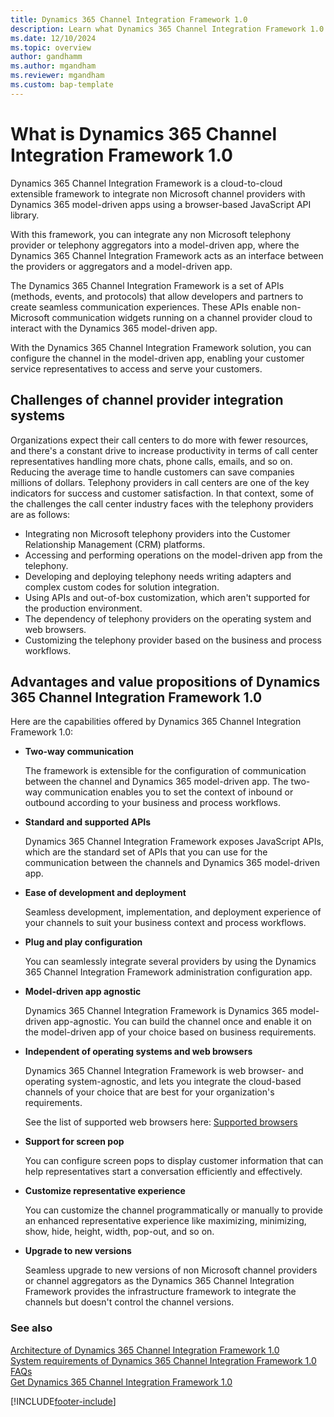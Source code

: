 ```yaml
---
title: Dynamics 365 Channel Integration Framework 1.0 
description: Learn what Dynamics 365 Channel Integration Framework 1.0 is and how to get started using it.
ms.date: 12/10/2024
ms.topic: overview
author: gandhamm
ms.author: mgandham
ms.reviewer: mgandham
ms.custom: bap-template
---
```


# What is Dynamics 365 Channel Integration Framework 1.0

Dynamics 365 Channel Integration Framework is a cloud-to-cloud extensible framework to integrate non Microsoft channel providers with Dynamics 365 model-driven apps using a browser-based JavaScript API library.

With this framework, you can integrate any non Microsoft telephony provider or telephony aggregators into a model-driven app, where the Dynamics 365 Channel Integration Framework acts as an interface between the providers or aggregators and a model-driven app.

The Dynamics 365 Channel Integration Framework is a set of APIs (methods, events, and protocols) that allow developers and partners to create seamless communication experiences. These APIs enable non-Microsoft communication widgets running on a channel provider cloud to interact with the Dynamics 365 model-driven app.

With the Dynamics 365 Channel Integration Framework solution, you can configure the channel in the model-driven app, enabling your customer service representatives to access and serve your customers.

## Challenges of channel provider integration systems

Organizations expect their call centers to do more with fewer resources, and there's a constant drive to increase productivity in terms of call center representatives handling more chats, phone calls, emails, and so on. Reducing the average time to handle customers can save companies millions of dollars. Telephony providers in call centers are one of the key indicators for success and customer satisfaction. In that context, some of the challenges the call center industry faces with the telephony providers are as follows:

  - Integrating non Microsoft telephony providers into the Customer Relationship Management (CRM) platforms.
  - Accessing and performing operations on the model-driven app from the telephony.
  - Developing and deploying telephony needs writing adapters and complex custom codes for solution integration.
  - Using APIs and out-of-box customization, which aren't supported for the production environment.
  - The dependency of telephony providers on the operating system and web browsers.
  - Customizing the telephony provider based on the business and process workflows.

## Advantages and value propositions of Dynamics 365 Channel Integration Framework 1.0

Here are the capabilities offered by Dynamics 365 Channel Integration Framework 1.0:

- **Two-way communication**

  The framework is extensible for the configuration of communication between the channel and Dynamics 365 model-driven app. The two-way communication enables you to set the context of inbound or outbound according to your business and process workflows.

- **Standard and supported APIs**

  Dynamics 365 Channel Integration Framework exposes JavaScript APIs, which are the standard set of APIs that you can use for the communication between the channels and Dynamics 365 model-driven app.

- **Ease of development and deployment**

  Seamless development, implementation, and deployment experience of your channels to suit your business context and process workflows.

- **Plug and play configuration**

  You can seamlessly integrate several providers by using the Dynamics 365 Channel Integration Framework administration configuration app.

- **Model-driven app agnostic**

  Dynamics 365 Channel Integration Framework is Dynamics 365 model-driven app-agnostic. You can build the channel once and enable it on the model-driven app of your choice based on business requirements.

- **Independent of operating systems and web browsers**

  Dynamics 365 Channel Integration Framework is web browser- and operating system-agnostic, and lets you integrate the cloud-based channels of your choice that are best for your organization's requirements.

  See the list of supported web browsers here: [Supported browsers](system-requirements-channel-integration-framework.md#supported-browsers)

- **Support for screen pop**

  You can configure screen pops to display customer information that can help representatives start a conversation efficiently and effectively.

- **Customize representative experience**

  You can customize the channel programmatically or manually to provide an enhanced representative experience like maximizing, minimizing, show, hide, height, width, pop-out, and so on.

- **Upgrade to new versions**

  Seamless upgrade to new versions of non Microsoft channel providers or channel aggregators as the Dynamics 365 Channel Integration Framework provides the infrastructure framework to integrate the channels but doesn't control the channel versions.

### See also

[Architecture of Dynamics 365 Channel Integration Framework 1.0](architecture-overview-channel-integration-framework.md)  
[System requirements of Dynamics 365 Channel Integration Framework 1.0](system-requirements-channel-integration-framework.md)  
[FAQs](../../faq-channel-integration-framework.md)  
[Get Dynamics 365 Channel Integration Framework 1.0](get-channel-integration-framework.md)  

[!INCLUDE[footer-include](../../../includes/footer-banner.md)]
